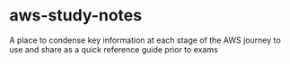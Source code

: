 # aws-study-notes

A place to condense key information at each stage of the AWS journey to use and share as a quick reference guide prior to exams
